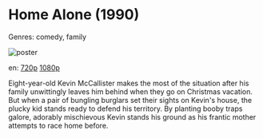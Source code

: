 # Home Alone (1990)

Genres: comedy, family

![poster](http://image.tmdb.org/t/p/w500/8IWPBT1rkAaI8Kpk5V3WfQRklJ7.jpg)

en:
  [720p](magnet:?xt=urn:btih:B127082DEC04240FB9D617C23BFA3DF47E2DC0C7&tr=udp://glotorrents.pw:6969/announce&tr=udp://tracker.opentrackr.org:1337/announce&tr=udp://torrent.gresille.org:80/announce&tr=udp://tracker.openbittorrent.com:80&tr=udp://tracker.coppersurfer.tk:6969&tr=udp://tracker.leechers-paradise.org:6969&tr=udp://p4p.arenabg.ch:1337&tr=udp://tracker.internetwarriors.net:1337)
  [1080p](magnet:?xt=urn:btih:5fefac61c0f42ffc43946b3379a540d1a38f6480&dn=Home+Alone+(1990)+%5B1080p%5D&tr=udp%3A%2F%2Ftracker.yify-torrents.com%2Fannounce&tr=udp%3A%2F%2Fopen.demonii.com%3A1337%2Fannounce&tr=udp%3A%2F%2Fexodus.desync.com%3A6969&tr=udp%3A%2F%2Ftracker.istole.it%3A80&tr=udp%3A%2F%2Ftracker.publicbt.com%3A80&tr=udp%3A%2F%2Ftracker.publichd.eu%3A80%2Fannounce&tr=udp%3A%2F%2Ftracker.openbittorrent.com%3A80%2Fannounce&tr=udp%3A%2F%2Fcoppersurfer.tk%3A6969%2Fannounce)
  


Eight-year-old Kevin McCallister makes the most of the situation after his family unwittingly leaves him behind when they go on Christmas vacation. But when a pair of bungling burglars set their sights on Kevin's house, the plucky kid stands ready to defend his territory. By planting booby traps galore, adorably mischievous Kevin stands his ground as his frantic mother attempts to race home before.